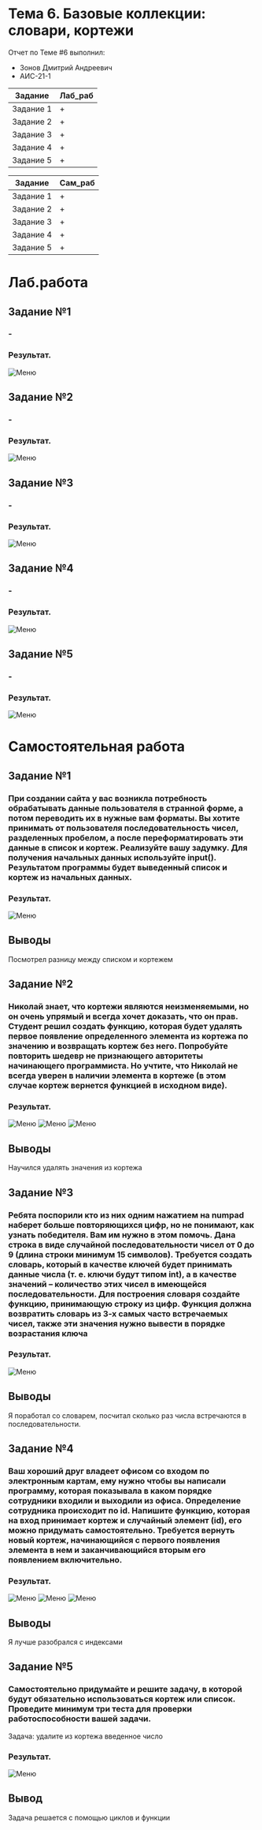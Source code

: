 # Тема 6. Базовые коллекции: словари, кортежи
Отчет по Теме #6 выполнил:
- Зонов Дмитрий Андреевич
- АИС-21-1

| Задание | Лаб_раб | 
| ------ | ------ | 
| Задание 1 | + |
| Задание 2 | + |
| Задание 3 | + |
| Задание 4 | + |
| Задание 5 | + |

| Задание | Сам_раб | 
| ------ | ------ | 
| Задание 1 | + |
| Задание 2 | + |
| Задание 3 | + |
| Задание 4 | + |
| Задание 5 | + |

# Лаб.работа
## Задание №1
### -

### Результат.
![Меню](https://github.com/Dreamcaster70/Software_engineering/blob/Tema_6/pic6/lab/1%20-%20pWXLaRp.png)

## Задание №2
### -

### Результат.
![Меню](https://github.com/Dreamcaster70/Software_engineering/blob/Tema_6/pic6/lab/2%20-%209LCUYwr.png)

## Задание №3
### -

### Результат.
![Меню](https://github.com/Dreamcaster70/Software_engineering/blob/Tema_6/pic6/lab/3%20-%20PiYqVy7.png)

## Задание №4
### -

### Результат.
![Меню](https://github.com/Dreamcaster70/Software_engineering/blob/Tema_6/pic6/lab/4%20-%20rkzYsUO.png)

## Задание №5
### -

### Результат.
![Меню](https://github.com/Dreamcaster70/Software_engineering/blob/Tema_6/pic6/lab/5.png)


# Самостоятельная работа
## Задание №1
### При создании сайта у вас возникла потребность обрабатывать данные пользователя в странной форме, а потом переводить их в нужные вам форматы. Вы хотите принимать от пользователя последовательность чисел, разделенных пробелом, а после переформатировать эти данные в список и кортеж. Реализуйте вашу задумку. Для получения начальных данных используйте input(). Результатом программы будет выведенный список и кортеж из начальных данных.

### Результат.
![Меню](https://github.com/Dreamcaster70/Software_engineering/blob/Tema_6/pic6/sam/1%20-%20AqpKHWS.png)
## Выводы 
Посмотрел разницу между списком и кортежем
  
## Задание №2
### Николай знает, что кортежи являются неизменяемыми, но он очень упрямый и всегда хочет доказать, что он прав. Студент решил создать функцию, которая будет удалять первое появление определенного элемента из кортежа по значению и возвращать кортеж без него. Попробуйте повторить шедевр не признающего авторитеты начинающего программиста. Но учтите, что Николай не всегда уверен в наличии элемента в кортеже (в этом случае кортеж вернется функцией в исходном виде).

### Результат.
![Меню](https://github.com/Dreamcaster70/Software_engineering/blob/Tema_6/pic6/sam/2%20-%20Es4GEeB.png)
![Меню](https://github.com/Dreamcaster70/Software_engineering/blob/Tema_6/pic6/sam/3%20-%204opxc3c.png)
![Меню](https://github.com/Dreamcaster70/Software_engineering/blob/Tema_6/pic6/sam/4%20-%20iZGEN41.png)
## Выводы
Научился удалять значения из кортежа
  
## Задание №3
### Ребята поспорили кто из них одним нажатием на numpad наберет больше повторяющихся цифр, но не понимают, как узнать победителя. Вам им нужно в этом помочь. Дана строка в виде случайной последовательности чисел от 0 до 9 (длина строки минимум 15 символов). Требуется создать словарь, который в качестве ключей будет принимать данные числа (т. е. ключи будут типом int), а в качестве значений – количество этих чисел в имеющейся последовательности. Для построения словаря создайте функцию, принимающую строку из цифр. Функция должна возвратить словарь из 3-х самых часто встречаемых чисел, также эти значения нужно вывести в порядке возрастания ключа

### Результат.
![Меню](https://github.com/Dreamcaster70/Software_engineering/blob/Tema_6/pic6/sam/5%20-%20Glqi5iJ.png)
## Выводы
Я поработал со словарем, посчитал сколько раз числа встречаются в последовательности.

## Задание №4
### Ваш хороший друг владеет офисом со входом по электронным картам, ему нужно чтобы вы написали программу, которая показывала в каком порядке сотрудники входили и выходили из офиса. Определение сотрудника происходит по id. Напишите функцию, которая на вход принимает кортеж и случайный элемент (id), его можно придумать самостоятельно. Требуется вернуть новый кортеж, начинающийся с первого появления элемента в нем и заканчивающийся вторым его появлением включительно.

### Результат.
![Меню](https://github.com/Dreamcaster70/Software_engineering/blob/Tema_6/pic6/sam/6%20-%20MJJETrH.png)
![Меню](https://github.com/Dreamcaster70/Software_engineering/blob/Tema_6/pic6/sam/7%20-%2007K0nwE.png)
![Меню](https://github.com/Dreamcaster70/Software_engineering/blob/Tema_6/pic6/sam/8%20-%20z9qOSPz.png)
## Выводы
Я лучше разобрался с индексами
 
## Задание №5
### Самостоятельно придумайте и решите задачу, в которой будут обязательно использоваться кортеж или список. Проведите минимум три теста для проверки работоспособности вашей задачи.
Задача: удалите из кортежа введенное число

### Результат.
![Меню](https://github.com/Dreamcaster70/Software_engineering/blob/Tema_6/pic6/sam/9%20-%20rzfl7IC.png)
## Вывод
Задача решается с помощью циклов и функции
